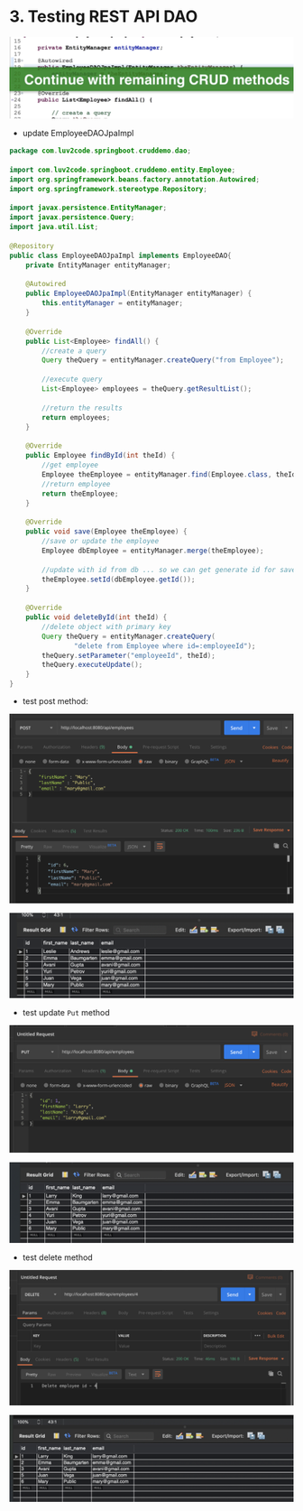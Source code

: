 # 3. Testing REST API DAO

![](img/2020-04-03-14-16-36.png)

- update EmployeeDAOJpaImpl

```java
package com.luv2code.springboot.cruddemo.dao;

import com.luv2code.springboot.cruddemo.entity.Employee;
import org.springframework.beans.factory.annotation.Autowired;
import org.springframework.stereotype.Repository;

import javax.persistence.EntityManager;
import javax.persistence.Query;
import java.util.List;

@Repository
public class EmployeeDAOJpaImpl implements EmployeeDAO{
    private EntityManager entityManager;

    @Autowired
    public EmployeeDAOJpaImpl(EntityManager entityManager) {
        this.entityManager = entityManager;
    }

    @Override
    public List<Employee> findAll() {
        //create a query
        Query theQuery = entityManager.createQuery("from Employee");

        //execute query
        List<Employee> employees = theQuery.getResultList();

        //return the results
        return employees;
    }

    @Override
    public Employee findById(int theId) {
        //get employee
        Employee theEmployee = entityManager.find(Employee.class, theId);
        //return employee
        return theEmployee;
    }

    @Override
    public void save(Employee theEmployee) {
        //save or update the employee
        Employee dbEmployee = entityManager.merge(theEmployee);

        //update with id from db ... so we can get generate id for save/insert
        theEmployee.setId(dbEmployee.getId());
    }

    @Override
    public void deleteById(int theId) {
        //delete object with primary key
        Query theQuery = entityManager.createQuery(
                "delete from Employee where id=:employeeId");
        theQuery.setParameter("employeeId", theId);
        theQuery.executeUpdate();
    }
}
```

- test post method:

![](img/2020-04-03-15-49-01.png)

![](img/2020-04-03-15-49-37.png)

- test update `Put` method

![](img/2020-04-03-15-51-08.png)

![](img/2020-04-03-15-51-20.png)

- test delete method

![](img/2020-04-03-15-51-59.png)

![](img/2020-04-03-15-52-11.png)




